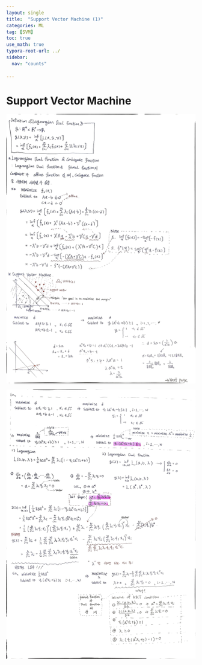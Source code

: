 ```yaml
---
layout: single
title:  "Support Vector Machine (1)"
categories: ML
tag: [SVM]
toc: true
use_math: true
typora-root-url: ../
sidebar:
  nav: "counts"

---
```


# Support Vector Machine

![svm_1](/images/2023-09-20-Support_Vector_Machine/svm_1-5228119.jpg)

![svm_2](/images/2023-09-20-Support_Vector_Machine/svm_2.jpg)
